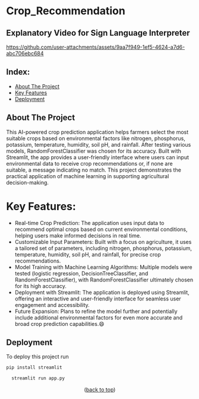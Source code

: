 <a id="readme-top"></a>


# Crop_Recommendation
## Explanatory Video for Sign Language Interpreter
https://github.com/user-attachments/assets/9aa7f949-1ef5-4624-a7d6-abc706ebc684


## Index: 
- [About The Project](#About-The-Project)
- [Key Features](#Key-Features)
- [Deployment](#Deployment)



  
## About The Project
This AI-powered crop prediction application helps farmers select the most suitable crops based on environmental factors like nitrogen, phosphorus, potassium, temperature, humidity, soil pH, and rainfall. After testing various models, RandomForestClassifier was chosen for its accuracy. Built with Streamlit, the app provides a user-friendly interface where users can input environmental data to receive crop recommendations or, if none are suitable, a message indicating no match. This project demonstrates the practical application of machine learning in supporting agricultural decision-making.

# Key Features:
* Real-time Crop Prediction: The application uses input data to recommend optimal crops based on current environmental conditions, helping users make informed decisions in real time.
* Customizable Input Parameters: Built with a focus on agriculture, it uses a tailored set of parameters, including nitrogen, phosphorus, potassium, temperature, humidity, soil pH, and rainfall, for precise crop recommendations.
* Model Training with Machine Learning Algorithms: Multiple models were tested (logistic regression, DecisionTreeClassifier, and RandomForestClassifier), with RandomForestClassifier ultimately chosen for its high accuracy.
* Deployment with Streamlit: The application is deployed using Streamlit, offering an interactive and user-friendly interface for seamless user engagement and accessibility.
* Future Expansion: Plans to refine the model further and potentially include additional environmental factors for even more accurate and broad crop prediction capabilities.:smile:

## Deployment

To deploy this project run
```bash
pip install streamlit
```
```bash
  streamlit run app.py
```

<p align="center">(<a href="#readme-top">back to top</a>)</p>
